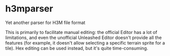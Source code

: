 # h3mparser
Yet another parser for H3M file format

This is primarily to facilitate manual editing: the official Editor has a lot of limitations, and even the unofficial Unleashed Editor doesn't provide all the features (for example, it doesn't allow selecting a specific terrain sprite for a tile). Hex editing can be used instead, but it's quite time-consuming.
